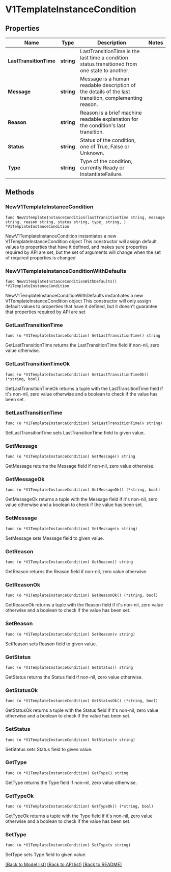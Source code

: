 # V1TemplateInstanceCondition

## Properties

Name | Type | Description | Notes
------------ | ------------- | ------------- | -------------
**LastTransitionTime** | **string** | LastTransitionTime is the last time a condition status transitioned from one state to another. | 
**Message** | **string** | Message is a human readable description of the details of the last transition, complementing reason. | 
**Reason** | **string** | Reason is a brief machine readable explanation for the condition&#39;s last transition. | 
**Status** | **string** | Status of the condition, one of True, False or Unknown. | 
**Type** | **string** | Type of the condition, currently Ready or InstantiateFailure. | 

## Methods

### NewV1TemplateInstanceCondition

`func NewV1TemplateInstanceCondition(lastTransitionTime string, message string, reason string, status string, type_ string, ) *V1TemplateInstanceCondition`

NewV1TemplateInstanceCondition instantiates a new V1TemplateInstanceCondition object
This constructor will assign default values to properties that have it defined,
and makes sure properties required by API are set, but the set of arguments
will change when the set of required properties is changed

### NewV1TemplateInstanceConditionWithDefaults

`func NewV1TemplateInstanceConditionWithDefaults() *V1TemplateInstanceCondition`

NewV1TemplateInstanceConditionWithDefaults instantiates a new V1TemplateInstanceCondition object
This constructor will only assign default values to properties that have it defined,
but it doesn't guarantee that properties required by API are set

### GetLastTransitionTime

`func (o *V1TemplateInstanceCondition) GetLastTransitionTime() string`

GetLastTransitionTime returns the LastTransitionTime field if non-nil, zero value otherwise.

### GetLastTransitionTimeOk

`func (o *V1TemplateInstanceCondition) GetLastTransitionTimeOk() (*string, bool)`

GetLastTransitionTimeOk returns a tuple with the LastTransitionTime field if it's non-nil, zero value otherwise
and a boolean to check if the value has been set.

### SetLastTransitionTime

`func (o *V1TemplateInstanceCondition) SetLastTransitionTime(v string)`

SetLastTransitionTime sets LastTransitionTime field to given value.


### GetMessage

`func (o *V1TemplateInstanceCondition) GetMessage() string`

GetMessage returns the Message field if non-nil, zero value otherwise.

### GetMessageOk

`func (o *V1TemplateInstanceCondition) GetMessageOk() (*string, bool)`

GetMessageOk returns a tuple with the Message field if it's non-nil, zero value otherwise
and a boolean to check if the value has been set.

### SetMessage

`func (o *V1TemplateInstanceCondition) SetMessage(v string)`

SetMessage sets Message field to given value.


### GetReason

`func (o *V1TemplateInstanceCondition) GetReason() string`

GetReason returns the Reason field if non-nil, zero value otherwise.

### GetReasonOk

`func (o *V1TemplateInstanceCondition) GetReasonOk() (*string, bool)`

GetReasonOk returns a tuple with the Reason field if it's non-nil, zero value otherwise
and a boolean to check if the value has been set.

### SetReason

`func (o *V1TemplateInstanceCondition) SetReason(v string)`

SetReason sets Reason field to given value.


### GetStatus

`func (o *V1TemplateInstanceCondition) GetStatus() string`

GetStatus returns the Status field if non-nil, zero value otherwise.

### GetStatusOk

`func (o *V1TemplateInstanceCondition) GetStatusOk() (*string, bool)`

GetStatusOk returns a tuple with the Status field if it's non-nil, zero value otherwise
and a boolean to check if the value has been set.

### SetStatus

`func (o *V1TemplateInstanceCondition) SetStatus(v string)`

SetStatus sets Status field to given value.


### GetType

`func (o *V1TemplateInstanceCondition) GetType() string`

GetType returns the Type field if non-nil, zero value otherwise.

### GetTypeOk

`func (o *V1TemplateInstanceCondition) GetTypeOk() (*string, bool)`

GetTypeOk returns a tuple with the Type field if it's non-nil, zero value otherwise
and a boolean to check if the value has been set.

### SetType

`func (o *V1TemplateInstanceCondition) SetType(v string)`

SetType sets Type field to given value.



[[Back to Model list]](../README.md#documentation-for-models) [[Back to API list]](../README.md#documentation-for-api-endpoints) [[Back to README]](../README.md)


